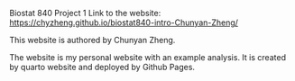 Biostat 840 Project 1
Link to the website: https://chyzheng.github.io/biostat840-intro-Chunyan-Zheng/

This website is authored by Chunyan Zheng.

The website is my personal website with an example analysis. It is created by quarto website and deployed by Github Pages.
